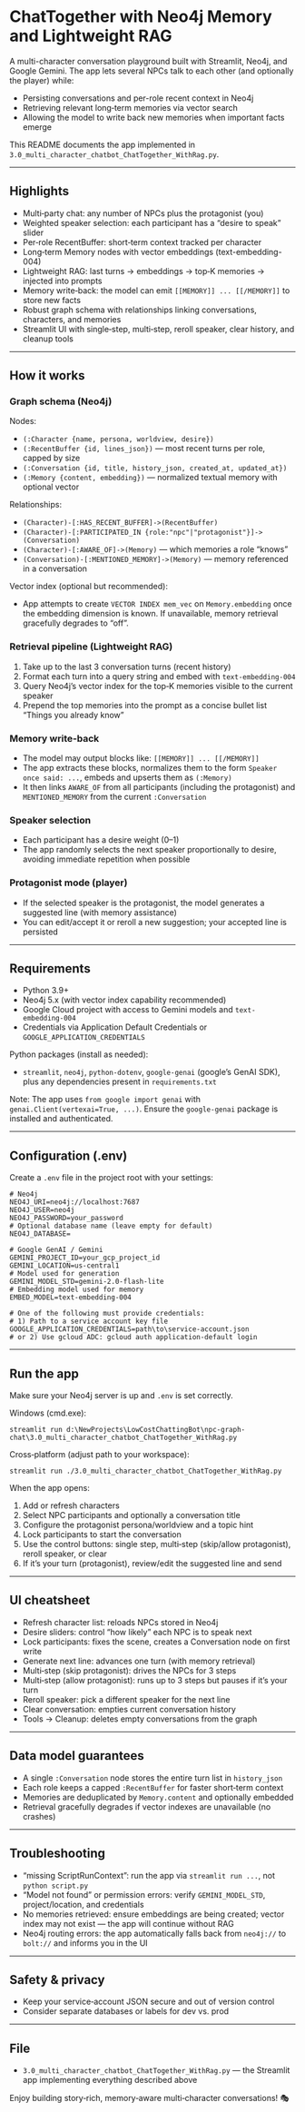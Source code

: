 # ChatTogether with Neo4j Memory and Lightweight RAG

A multi-character conversation playground built with Streamlit, Neo4j, and Google Gemini. The app lets several NPCs talk to each other (and optionally the player) while:
- Persisting conversations and per-role recent context in Neo4j
- Retrieving relevant long‑term memories via vector search
- Allowing the model to write back new memories when important facts emerge

This README documents the app implemented in `3.0_multi_character_chatbot_ChatTogether_WithRag.py`.

---

## Highlights
- Multi‑party chat: any number of NPCs plus the protagonist (you)
- Weighted speaker selection: each participant has a “desire to speak” slider
- Per‑role RecentBuffer: short‑term context tracked per character
- Long‑term Memory nodes with vector embeddings (text-embedding-004)
- Lightweight RAG: last turns → embeddings → top‑K memories → injected into prompts
- Memory write‑back: the model can emit `[[MEMORY]] ... [[/MEMORY]]` to store new facts
- Robust graph schema with relationships linking conversations, characters, and memories
- Streamlit UI with single‑step, multi‑step, reroll speaker, clear history, and cleanup tools

---

## How it works

### Graph schema (Neo4j)
Nodes:
- `(:Character {name, persona, worldview, desire})`
- `(:RecentBuffer {id, lines_json})` — most recent turns per role, capped by size
- `(:Conversation {id, title, history_json, created_at, updated_at})`
- `(:Memory {content, embedding})` — normalized textual memory with optional vector

Relationships:
- `(Character)-[:HAS_RECENT_BUFFER]->(RecentBuffer)`
- `(Character)-[:PARTICIPATED_IN {role:"npc"|"protagonist"}]->(Conversation)`
- `(Character)-[:AWARE_OF]->(Memory)` — which memories a role “knows”
- `(Conversation)-[:MENTIONED_MEMORY]->(Memory)` — memory referenced in a conversation

Vector index (optional but recommended):
- App attempts to create `VECTOR INDEX mem_vec` on `Memory.embedding` once the embedding dimension is known. If unavailable, memory retrieval gracefully degrades to “off”.

### Retrieval pipeline (Lightweight RAG)
1. Take up to the last 3 conversation turns (recent history)
2. Format each turn into a query string and embed with `text-embedding-004`
3. Query Neo4j’s vector index for the top‑K memories visible to the current speaker
4. Prepend the top memories into the prompt as a concise bullet list “Things you already know”

### Memory write‑back
- The model may output blocks like: `[[MEMORY]] ... [[/MEMORY]]`
- The app extracts these blocks, normalizes them to the form `Speaker once said: ...`, embeds and upserts them as `(:Memory)`
- It then links `AWARE_OF` from all participants (including the protagonist) and `MENTIONED_MEMORY` from the current `:Conversation`

### Speaker selection
- Each participant has a desire weight (0–1)
- The app randomly selects the next speaker proportionally to desire, avoiding immediate repetition when possible

### Protagonist mode (player)
- If the selected speaker is the protagonist, the model generates a suggested line (with memory assistance)
- You can edit/accept it or reroll a new suggestion; your accepted line is persisted

---

## Requirements
- Python 3.9+
- Neo4j 5.x (with vector index capability recommended)
- Google Cloud project with access to Gemini models and `text-embedding-004`
- Credentials via Application Default Credentials or `GOOGLE_APPLICATION_CREDENTIALS`

Python packages (install as needed):
- `streamlit`, `neo4j`, `python-dotenv`, `google-genai` (google’s GenAI SDK), plus any dependencies present in `requirements.txt`

Note: The app uses `from google import genai` with `genai.Client(vertexai=True, ...)`. Ensure the `google-genai` package is installed and authenticated.

---

## Configuration (.env)
Create a `.env` file in the project root with your settings:

```
# Neo4j
NEO4J_URI=neo4j://localhost:7687
NEO4J_USER=neo4j
NEO4J_PASSWORD=your_password
# Optional database name (leave empty for default)
NEO4J_DATABASE=

# Google GenAI / Gemini
GEMINI_PROJECT_ID=your_gcp_project_id
GEMINI_LOCATION=us-central1
# Model used for generation
GEMINI_MODEL_STD=gemini-2.0-flash-lite
# Embedding model used for memory
EMBED_MODEL=text-embedding-004

# One of the following must provide credentials:
# 1) Path to a service account key file
GOOGLE_APPLICATION_CREDENTIALS=path\to\service-account.json
# or 2) Use gcloud ADC: gcloud auth application-default login
```

---

## Run the app
Make sure your Neo4j server is up and `.env` is set correctly.

Windows (cmd.exe):
```
streamlit run d:\NewProjects\LowCostChattingBot\npc-graph-chat\3.0_multi_character_chatbot_ChatTogether_WithRag.py
```

Cross‑platform (adjust path to your workspace):
```
streamlit run ./3.0_multi_character_chatbot_ChatTogether_WithRag.py
```

When the app opens:
1. Add or refresh characters
2. Select NPC participants and optionally a conversation title
3. Configure the protagonist persona/worldview and a topic hint
4. Lock participants to start the conversation
5. Use the control buttons: single step, multi‑step (skip/allow protagonist), reroll speaker, or clear
6. If it’s your turn (protagonist), review/edit the suggested line and send

---

## UI cheatsheet
- Refresh character list: reloads NPCs stored in Neo4j
- Desire sliders: control “how likely” each NPC is to speak next
- Lock participants: fixes the scene, creates a Conversation node on first write
- Generate next line: advances one turn (with memory retrieval)
- Multi‑step (skip protagonist): drives the NPCs for 3 steps
- Multi‑step (allow protagonist): runs up to 3 steps but pauses if it’s your turn
- Reroll speaker: pick a different speaker for the next line
- Clear conversation: empties current conversation history
- Tools → Cleanup: deletes empty conversations from the graph

---

## Data model guarantees
- A single `:Conversation` node stores the entire turn list in `history_json`
- Each role keeps a capped `:RecentBuffer` for faster short‑term context
- Memories are deduplicated by `Memory.content` and optionally embedded
- Retrieval gracefully degrades if vector indexes are unavailable (no crashes)

---

## Troubleshooting
- “missing ScriptRunContext”: run the app via `streamlit run ...`, not `python script.py`
- “Model not found” or permission errors: verify `GEMINI_MODEL_STD`, project/location, and credentials
- No memories retrieved: ensure embeddings are being created; vector index may not exist — the app will continue without RAG
- Neo4j routing errors: the app automatically falls back from `neo4j://` to `bolt://` and informs you in the UI

---

## Safety & privacy
- Keep your service‑account JSON secure and out of version control
- Consider separate databases or labels for dev vs. prod

---

## File
- `3.0_multi_character_chatbot_ChatTogether_WithRag.py` — the Streamlit app implementing everything described above

Enjoy building story‑rich, memory‑aware multi‑character conversations! 🎭

